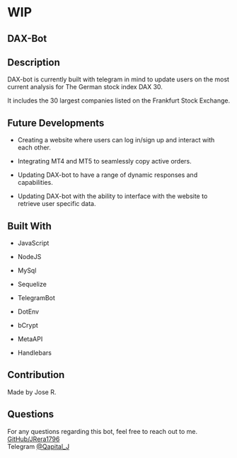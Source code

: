 # WIP
## DAX-Bot

## Description
DAX-bot is currently built with telegram in mind to update users on the most current analysis for The German stock index DAX 30.

It includes the 30 largest companies listed on the Frankfurt Stock Exchange.

## Future Developments
- Creating a website where users can log in/sign up and interact with each other.

- Integrating MT4 and MT5 to seamlessly copy active orders.

- Updating DAX-bot to have a range of dynamic responses and capabilities. 

- Updating DAX-bot with the ability to interface with the website to retrieve user specific data.


## Built With
* JavaScript

* NodeJS
* MySql
* Sequelize
* TelegramBot
* DotEnv
* bCrypt
* MetaAPI
* Handlebars

## Contribution
Made by Jose R.

## Questions
For any questions regarding this bot, feel free to reach out to me.  
[GitHub/JRera1796](https://github.com/jrera1796)  
Telegram [@Qapital_J](https://t.me/qapital_j)
